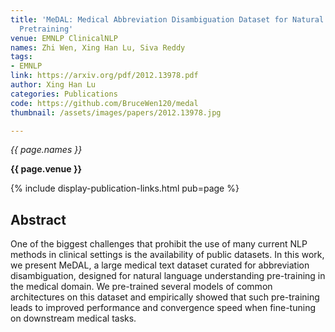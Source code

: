 ```yaml
---
title: 'MeDAL: Medical Abbreviation Disambiguation Dataset for Natural Language Understanding
  Pretraining'
venue: EMNLP ClinicalNLP
names: Zhi Wen, Xing Han Lu, Siva Reddy
tags:
- EMNLP
link: https://arxiv.org/pdf/2012.13978.pdf
author: Xing Han Lu
categories: Publications
code: https://github.com/BruceWen120/medal
thumbnail: /assets/images/papers/2012.13978.jpg

---
```




*{{ page.names }}*

**{{ page.venue }}**

{% include display-publication-links.html pub=page %}

## Abstract

One of the biggest challenges that prohibit the use of many current NLP methods in clinical settings is the availability of public datasets. In this work, we present MeDAL, a large medical text dataset curated for abbreviation disambiguation, designed for natural language understanding pre-training in the medical domain. We pre-trained several models of common architectures on this dataset and empirically showed that such pre-training leads to improved performance and convergence speed when fine-tuning on downstream medical tasks.